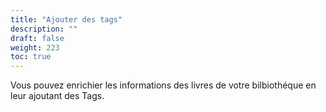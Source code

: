 ```yaml
---
title: "Ajouter des tags"
description: ""
draft: false
weight: 223
toc: true
---
```

Vous pouvez enrichier les informations des livres de votre bilbiothéque en leur ajoutant des Tags.